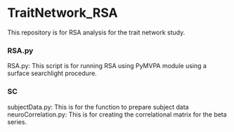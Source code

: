 # TraitNetwork_RSA

This repository is for RSA analysis for the trait network study.  

### RSA.py
RSA.py: This script is for running RSA using PyMVPA module using a surface searchlight procedure.   

### SC
subjectData.py: This is for the function to prepare subject data  
neuroCorrelation.py: This is for creating the correlational matrix for the beta series. 
